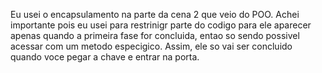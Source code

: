 Eu usei o encapsulamento na parte da cena 2 que veio do POO. Achei importante pois eu usei para restrinigr parte do codigo para ele aparecer apenas quando a primeira fase for concluida, entao so sendo possivel acessar com um metodo especigico. Assim, ele so vai ser concluido quando voce pegar a chave e entrar na porta.
